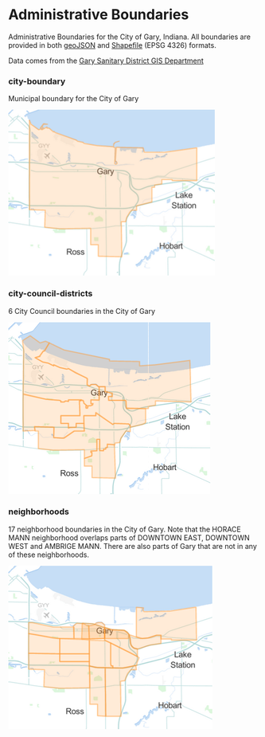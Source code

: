 # Administrative Boundaries

Administrative Boundaries for the City of Gary, Indiana. All boundaries are provided in both [geoJSON](http://geojson.org/) and [Shapefile](http://en.wikipedia.org/wiki/Shapefile) (EPSG 4326) formats.

Data comes from the [Gary Sanitary District GIS Department](http://www.garysan.com/GSWMD_contact.asp)

### city-boundary

Municipal boundary for the City of Gary

![City boundary](https://raw.githubusercontent.com/cityofgary/administrative-boundaries/master/images/city-boundary.png)

### city-council-districts

6 City Council boundaries in the City of Gary

![Council districts](https://raw.githubusercontent.com/cityofgary/administrative-boundaries/master/images/council-districts.png)

### neighborhoods

17 neighborhood boundaries in the City of Gary. Note that the HORACE MANN neighborhood overlaps parts of DOWNTOWN EAST, DOWNTOWN WEST and AMBRIGE MANN. There are also parts of Gary that are not in any of these neighborhoods.

![Neighborhoods](https://raw.githubusercontent.com/cityofgary/administrative-boundaries/master/images/neighborhoods.png)